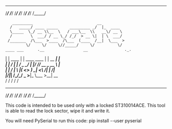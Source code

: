   ______   ______   ______   ______   ______   ______   ______ 
 /_____/  /_____/  /_____/  /_____/  /_____/  /_____/  /_____/ 
                                                               
                                                               
       _________                            __                 
      /   _____/ ____ _____     _________ _/  |_  ____         
      \_____  \_/ __ \\__  \   / ___\__  \\   __\/ __ \        
      /        \  ___/ / __ \_/ /_/  > __ \|  | \  ___/        
     /_______  /\___  >____  /\___  (____  /__|  \___  >       
             \/     \/     \//_____/     \/          \/        
    ____ ___      .__                 __                ._.    
   |    |   \____ |  |   ____   ____ |  | __ ___________| |    
   |    |   /    \|  |  /  _ \_/ ___\|  |/ // __ \_  __ \ |    
   |    |  /   |  \  |_(  <_> )  \___|    <\  ___/|  | \/\|    
   |______/|___|  /____/\____/ \___  >__|_ \\___  >__|   __    
                \/                 \/     \/    \/       \/    
                                                               
                                                               
  ______   ______   ______   ______   ______   ______   ______ 
 /_____/  /_____/  /_____/  /_____/  /_____/  /_____/  /_____/ 
                                                               
This code is intended to be used only with a locked ST310014ACE.
This tool is able to read the lock sector, wipe it and write it.

You will need PySerial to run this code:
pip install --user pyserial

